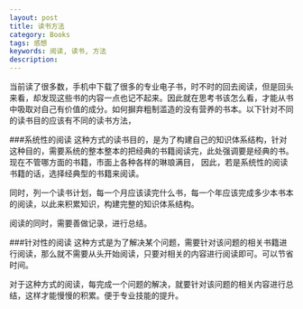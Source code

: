```yaml
---
layout: post 
title: 读书方法
category: Books 
tags: 感想
keywords: 阅读, 读书, 方法
description: 
---
```


当前读了很多数，手机中下载了很多的专业电子书，时不时的回去阅读，但是回头来看，却发现这些书的内容一点也记不起来。因此就在思考书该怎么看，才能从书中吸取对自己有价值的成分。如何摒弃粗制滥造的没有营养的书本。以下针对不同的读书目的应该有不同的读书方法，

###系统性的阅读
这种方式的读书目的，是为了构建自己的知识体系结构，针对这种目的，需要系统的整本整本的把经典的书籍阅读完，此处强调要是经典的书。现在不管哪方面的书籍，市面上各种各样的琳琅满目， 因此，若是系统性的阅读书籍的话，选择经典型的书籍来阅读。

同时，列一个读书计划，每一个月应该读完什么书，每一个年应该完成多少本书本的阅读，以此来积累知识，构建完整的知识体系结构。

阅读的同时，需要善做记录，进行总结。

###针对性的阅读
这种方式是为了解决某个问题，需要针对该问题的相关书籍进行阅读，那么就不需要从头开始阅读，只要对相关的内容进行阅读即可。可以节省时间。

对于这种方式的阅读，每完成一个问题的解决，就要针对该问题的相关内容进行总结，这样才能慢慢的积累。便于专业技能的提升。
